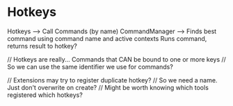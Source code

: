 # Hotkeys

Hotkeys --> Call Commands (by name) CommandManager --> Finds best command using
command name and active contexts Runs command, returns result to hotkey?

// Hotkeys are really... Commands that CAN be bound to one or more keys // So we
can use the same identifier we use for commands?

// Extensions may try to register duplicate hotkey? // So we need a name. Just
don't overwrite on create? // Might be worth knowing which tools registered
which hotkeys?
